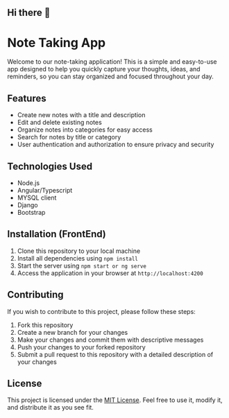 ## Hi there 👋

<!--

**Here are some ideas to get you started:**

🙋‍♀️ A short introduction - what is your organization all about?
🌈 Contribution guidelines - how can the community get involved?
👩‍💻 Useful resources - where can the community find your docs? Is there anything else the community should know?
🍿 Fun facts - what does your team eat for breakfast?
🧙 Remember, you can do mighty things with the power of [Markdown](https://docs.github.com/github/writing-on-github/getting-started-with-writing-and-formatting-on-github/basic-writing-and-formatting-syntax)
-->

# Note Taking App

Welcome to our note-taking application! This is a simple and easy-to-use app designed to help you quickly capture your thoughts, ideas, and reminders, so you can stay organized and focused throughout your day.

## Features

- Create new notes with a title and description
- Edit and delete existing notes
- Organize notes into categories for easy access
- Search for notes by title or category
- User authentication and authorization to ensure privacy and security

## Technologies Used

- Node.js
- Angular/Typescript
- MYSQL client
- Django
- Bootstrap

## Installation (FrontEnd)

1. Clone this repository to your local machine
2. Install all dependencies using `npm install`
3. Start the server using `npm start or ng serve`
4. Access the application in your browser at `http://localhost:4200`

## Contributing

If you wish to contribute to this project, please follow these steps:

1. Fork this repository
2. Create a new branch for your changes
3. Make your changes and commit them with descriptive messages
4. Push your changes to your forked repository
5. Submit a pull request to this repository with a detailed description of your changes

## License

This project is licensed under the [MIT License](https://github.com/<username>/<repository>/blob/main/LICENSE). Feel free to use it, modify it, and distribute it as you see fit.

